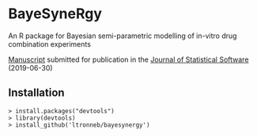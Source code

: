 # BayeSyneRgy

An R package for Bayesian semi-parametric modelling of in-vitro drug combination experiments 


[Manuscript](vignettes/vignette.pdf) submitted for publication in the [Journal of Statistical Software](https://www.jstatsoft.org/index) (2019-06-30)

## Installation

    > install.packages("devtools")
    > library(devtools)
    > install_github('ltronneb/bayesynergy')
